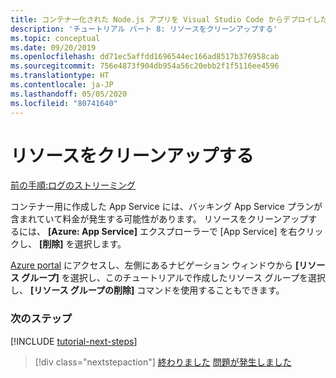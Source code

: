 ```yaml
---
title: コンテナー化された Node.js アプリを Visual Studio Code からデプロイした後にリソースをクリーンアップする
description: 'チュートリアル パート 8: リソースをクリーンアップする'
ms.topic: conceptual
ms.date: 09/20/2019
ms.openlocfilehash: dd71ec5affdd1696544ec166ad8517b376958cab
ms.sourcegitcommit: 756e4873f904db954a56c20ebb2f1f5116ee4596
ms.translationtype: HT
ms.contentlocale: ja-JP
ms.lasthandoff: 05/05/2020
ms.locfileid: "80741640"
---
```

# <a name="clean-up-resources"></a>リソースをクリーンアップする

[前の手順:ログのストリーミング](tutorial-vscode-docker-node-07.md)

コンテナー用に作成した App Service には、バッキング App Service プランが含まれていて料金が発生する可能性があります。 リソースをクリーンアップするには、 **[Azure: App Service]** エクスプローラーで [App Service] を右クリックし、 **[削除]** を選択します。

[Azure portal](https://portal.azure.com) にアクセスし、左側にあるナビゲーション ウィンドウから **[リソース グループ]** を選択し、このチュートリアルで作成したリソース グループを選択し、 **[リソース グループの削除]** コマンドを使用することもできます。

### <a name="next-steps"></a>次のステップ

[!INCLUDE [tutorial-next-steps](includes/tutorial-next-steps.md)]

> [!div class="nextstepaction"]
> [終わりました](node-howto-deploy-containers.md) [問題が発生しました](https://www.research.net/r/PWZWZ52?tutorial=node-deployment-docker-extension&step=clean-up-resources)
